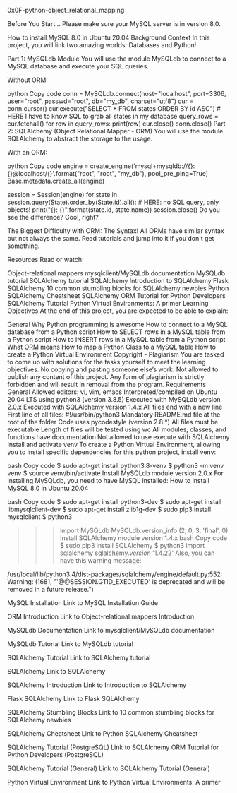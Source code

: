 0x0F-python-object_relational_mapping

Before You Start…
Please make sure your MySQL server is in version 8.0.

How to install MySQL 8.0 in Ubuntu 20.04
Background Context
In this project, you will link two amazing worlds: Databases and Python!

Part 1: MySQLdb Module
You will use the module MySQLdb to connect to a MySQL database and execute your SQL queries.

Without ORM:

python
Copy code
conn = MySQLdb.connect(host="localhost", port=3306, user="root", passwd="root", db="my_db", charset="utf8")
cur = conn.cursor()
cur.execute("SELECT * FROM states ORDER BY id ASC") # HERE I have to know SQL to grab all states in my database
query_rows = cur.fetchall()
for row in query_rows:
    print(row)
cur.close()
conn.close()
Part 2: SQLAlchemy (Object Relational Mapper - ORM)
You will use the module SQLAlchemy to abstract the storage to the usage.

With an ORM:

python
Copy code
engine = create_engine('mysql+mysqldb://{}:{}@localhost/{}'.format("root", "root", "my_db"), pool_pre_ping=True)
Base.metadata.create_all(engine)

session = Session(engine)
for state in session.query(State).order_by(State.id).all(): # HERE: no SQL query, only objects!
    print("{}: {}".format(state.id, state.name))
session.close()
Do you see the difference? Cool, right?

The Biggest Difficulty with ORM: The Syntax!
All ORMs have similar syntax but not always the same. Read tutorials and jump into it if you don't get something.

Resources
Read or watch:

Object-relational mappers
mysqlclient/MySQLdb documentation
MySQLdb tutorial
SQLAlchemy tutorial
SQLAlchemy
Introduction to SQLAlchemy
Flask SQLAlchemy
10 common stumbling blocks for SQLAlchemy newbies
Python SQLAlchemy Cheatsheet
SQLAlchemy ORM Tutorial for Python Developers
SQLAlchemy Tutorial
Python Virtual Environments: A primer
Learning Objectives
At the end of this project, you are expected to be able to explain:

General
Why Python programming is awesome
How to connect to a MySQL database from a Python script
How to SELECT rows in a MySQL table from a Python script
How to INSERT rows in a MySQL table from a Python script
What ORM means
How to map a Python Class to a MySQL table
How to create a Python Virtual Environment
Copyright - Plagiarism
You are tasked to come up with solutions for the tasks yourself to meet the learning objectives.
No copying and pasting someone else’s work.
Not allowed to publish any content of this project.
Any form of plagiarism is strictly forbidden and will result in removal from the program.
Requirements
General
Allowed editors: vi, vim, emacs
Interpreted/compiled on Ubuntu 20.04 LTS using python3 (version 3.8.5)
Executed with MySQLdb version 2.0.x
Executed with SQLAlchemy version 1.4.x
All files end with a new line
First line of all files: #!/usr/bin/python3
Mandatory README.md file at the root of the folder
Code uses pycodestyle (version 2.8.*)
All files must be executable
Length of files will be tested using wc
All modules, classes, and functions have documentation
Not allowed to use execute with SQLAlchemy
Install and activate venv
To create a Python Virtual Environment, allowing you to install specific dependencies for this python project, install venv:

bash
Copy code
$ sudo apt-get install python3.8-venv
$ python3 -m venv venv
$ source venv/bin/activate
Install MySQLdb module version 2.0.x
For installing MySQLdb, you need to have MySQL installed: How to install MySQL 8.0 in Ubuntu 20.04

bash
Copy code
$ sudo apt-get install python3-dev
$ sudo apt-get install libmysqlclient-dev
$ sudo apt-get install zlib1g-dev
$ sudo pip3 install mysqlclient
$ python3
>>> import MySQLdb
>>> MySQLdb.version_info 
(2, 0, 3, 'final', 0)
Install SQLAlchemy module version 1.4.x
bash
Copy code
$ sudo pip3 install SQLAlchemy
$ python3
>>> import sqlalchemy
>>> sqlalchemy._version_ 
'1.4.22'
Also, you can have this warning message:

/usr/local/lib/python3.4/dist-packages/sqlalchemy/engine/default.py:552: Warning: (1681, "'@@SESSION.GTID_EXECUTED' is deprecated and will be removed in a future release.")

MySQL Installation
Link to MySQL Installation Guide

ORM Introduction
Link to Object-relational mappers Introduction

MySQLdb Documentation
Link to mysqlclient/MySQLdb documentation

MySQLdb Tutorial
Link to MySQLdb tutorial

SQLAlchemy Tutorial
Link to SQLAlchemy tutorial

SQLAlchemy
Link to SQLAlchemy

SQLAlchemy Introduction
Link to Introduction to SQLAlchemy

Flask SQLAlchemy
Link to Flask SQLAlchemy

SQLAlchemy Stumbling Blocks
Link to 10 common stumbling blocks for SQLAlchemy newbies

SQLAlchemy Cheatsheet
Link to Python SQLAlchemy Cheatsheet

SQLAlchemy Tutorial (PostgreSQL)
Link to SQLAlchemy ORM Tutorial for Python Developers (PostgreSQL)

SQLAlchemy Tutorial (General)
Link to SQLAlchemy Tutorial (General)

Python Virtual Environment
Link to Python Virtual Environments: A primer
